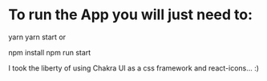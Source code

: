 # To run the App you will just need to:

yarn
yarn start
or

npm install
npm run start

I took the liberty of using Chakra UI as a css framework and react-icons... :)
